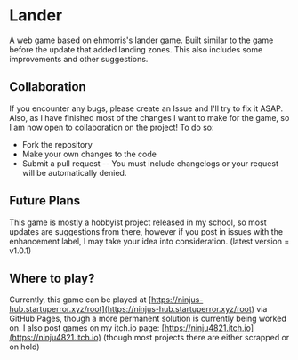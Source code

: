 # Lander
A web game based on ehmorris's lander game.
Built similar to the game before the update that added landing zones. This also includes some improvements and other suggestions.

## Collaboration
If you encounter any bugs, please create an Issue and I'll try to fix it ASAP. Also, as I have finished most of the changes I want to make for the game, so I am now open to collaboration on the project! To do so:
- Fork the repository
- Make your own changes to the code
- Submit a pull request
-- You must include changelogs or your request will be automatically denied.

## Future Plans
This game is mostly a hobbyist project released in my school, so most updates are suggestions from there, however if you post in issues with the enhancement label, I may take your idea into consideration.
(latest version = v1.0.1)

## Where to play?
Currently, this game can be played at [https://ninjus-hub.startuperror.xyz/root](https://ninjus-hub.startuperror.xyz/root) via GitHub Pages, though a more permanent solution is currently being worked on.
I also post games on my itch.io page: [https://ninju4821.itch.io](https://ninju4821.itch.io) (though most projects there are either scrapped or on hold)
